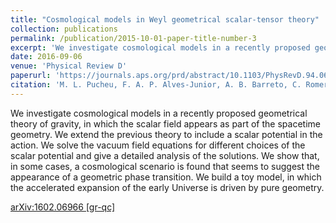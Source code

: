```yaml
---
title: "Cosmological models in Weyl geometrical scalar-tensor theory"
collection: publications
permalink: /publication/2015-10-01-paper-title-number-3
excerpt: 'We investigate cosmological models in a recently proposed geometrical theory of gravity, in which the scalar field appears as part of the spacetime geometry. We extend the previous theory to include a scalar potential in the action. We solve the vacuum field equations for different choices of the scalar potential and give a detailed analysis of the solutions. We show that, in some cases, a cosmological scenario is found that seems to suggest the appearance of a geometric phase transition. We build a toy model, in which the accelerated expansion of the early Universe is driven by pure geometry.'
date: 2016-09-06
venue: 'Physical Review D'
paperurl: 'https://journals.aps.org/prd/abstract/10.1103/PhysRevD.94.064010'
citation: 'M. L. Pucheu, F. A. P. Alves-Junior, A. B. Barreto, C. Romero'
---
```

We investigate cosmological models in a recently proposed geometrical theory of gravity, in which the scalar field appears as part of the spacetime geometry. We extend the previous theory to include a scalar potential in the action. We solve the vacuum field equations for different choices of the scalar potential and give a detailed analysis of the solutions. We show that, in some cases, a cosmological scenario is found that seems to suggest the appearance of a geometric phase transition. We build a toy model, in which the accelerated expansion of the early Universe is driven by pure geometry.

[arXiv:1602.06966 [gr-qc]](https://arxiv.org/abs/1602.06966)

